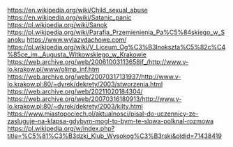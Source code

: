 https://en.wikipedia.org/wiki/Child_sexual_abuse https://en.wikipedia.org/wiki/Satanic_panic
https://pl.wikipedia.org/wiki/Sanok https://pl.wikipedia.org/wiki/Parafia_Przemienienia_Pa%C5%84skiego_w_Sanoku https://www.wylazydachowe.com/
https://pl.wikipedia.org/wiki/V_Liceum_Og%C3%B3lnokszta%C5%82c%C4%85ce_im._Augusta_Witkowskiego_w_Krakowie https://web.archive.org/web/20061003113658if_/http://www.v-lo.krakow.pl/www/olimp_inf.htm https://web.archive.org/web/20070317131937/http://www.v-lo.krakow.pl:80/~dyrek/dekrety/2003/stworzenia.html https://web.archive.org/web/20211020184304/ https://web.archive.org/web/20070316180913/http://www.v-lo.krakow.pl:80/~dyrek/dekrety/2003/kilty.html https://www.miastopociech.pl/aktualnosci/pisal-do-uczennicy-ze-zasluguje-na-klapsa-gdybym-mogl-to-bym-te-slowa-polknal-rozmowa
https://pl.wikipedia.org/w/index.php?title=%C5%81%C3%B3dzki_Klub_Wysokog%C3%B3rski&oldid=71438419
